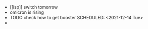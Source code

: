 - [[isp]] switch tomorrow
- omicron is rising
- TODO check how to get booster
  SCHEDULED: <2021-12-14 Tue>
-